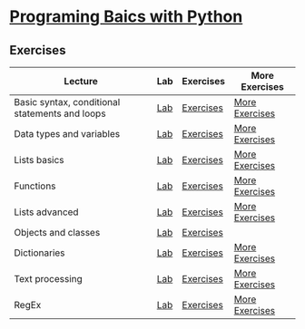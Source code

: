 # <a href="https://softuni.bg/trainings/3207/programming-basics-with-python-january-2021" >Programing Baics with Python</a>

<h2>Exercises</h2>

| **Lecture**                                    | **Lab**                                                                                                                                                                                                                                                                           | **Exercises**                                                                                                                                                             | **More Exercises**                                                                                                                                                                              |
|------------------------------------------------|-----------------------------------------------------------------------------------------------------------------------------------------------------------------------------------------------------------------------------------------------------------------------------------|---------------------------------------------------------------------------------------------------------------------------------------------------------------------------|-------------------------------------------------------------------------------------------------------------------------------------------------------------------------------------------------|
| Basic syntax, conditional statements and loops | <a href="https://github.com/4um3n/SoftUni-Courses/tree/main/Programing-Fundamentals-With-Python/0-1-Basic-Syntax-Conditional-Statements-And-Loops/Lab">Lab</a>                                                                                                                    | <a href="https://github.com/4um3n/SoftUni-Courses/tree/main/Programing-Fundamentals-With-Python/0-1-Basic-Syntax-Conditional-Statements-And-Loops/Exercise">Exercises</a> | <a href="https://github.com/4um3n/SoftUni-Courses/tree/main/Programing-Fundamentals-With-Python/0-1-Basic-Syntax-Conditional-Statements-And-Loops/More-Exercise">More Exercises</a>             |
| Data types and variables                       | <a href="https://github.com/4um3n/SoftUni-Courses/tree/main/Programing-Fundamentals-With-Python/0-2-Data-Types-And-Variables/Lab">Lab</a>                                                                                                                                         | <a href="https://github.com/4um3n/SoftUni-Courses/tree/main/Programing-Fundamentals-With-Python/0-2-Data-Types-And-Variables/Exercise">Exercises</a>                      | <a href="https://github.com/4um3n/SoftUni-Courses/tree/main/Programing-Fundamentals-With-Python/0-2-Data-Types-And-Variables/More-Exercises">More Exercises</a>                                 |
| Lists basics                                   | <a href="https://github.com/4um3n/SoftUni-Courses/tree/main/Programing-Fundamentals-With-Python/0-3-Lists-Basics/Lab">Lab</a>                                                                                                                                                     | <a href="https://github.com/4um3n/SoftUni-Courses/tree/main/Programing-Fundamentals-With-Python/0-3-Lists-Basics/Exercise">Exercises</a>                                  | <a href="https://github.com/4um3n/SoftUni-Courses/tree/main/Programing-Fundamentals-With-Python/0-3-Lists-Basics/More-Exercise">More Exercises</a>                                              |
| Functions                                      | <a href="https://github.com/4um3n/SoftUni-Courses/tree/main/Programing-Fundamentals-With-Python/0-4-Functions/Lab">Lab</a>                                                                                                                                                        | <a href="https://github.com/4um3n/SoftUni-Courses/tree/main/Programing-Fundamentals-With-Python/0-4-Functions/Exercises">Exercises</a>                                    | <a href="https://github.com/4um3n/SoftUni-Courses/tree/main/Programing-Fundamentals-With-Python/0-4-Functions/More-Exercises">More Exercises</a>                                                |
| Lists advanced                                 | <a href="https://github.com/4um3n/SoftUni-Courses/tree/main/Programing-Fundamentals-With-Python/0-5-Lists-Advanced/Lab">Lab</a>                                                                                                                                                   | <a href="https://github.com/4um3n/SoftUni-Courses/tree/main/Programing-Fundamentals-With-Python/0-5-Lists-Advanced/Exercises">Exercises</a>                               | <a href="https://github.com/4um3n/SoftUni-Courses/tree/main/Programing-Fundamentals-With-Python/0-5-Lists-Advanced/More-Exercise">More Exercises</a>                                            | 
| Objects and classes                            | <a href="https://github.com/4um3n/SoftUni-Courses/tree/main/Programing-Fundamentals-With-Python/0-6-Object-And-Classes/Lab">Lab</a>                                                                                                                                               | <a href="https://github.com/4um3n/SoftUni-Courses/tree/main/Programing-Fundamentals-With-Python/0-6-Object-And-Classes/Exercises">Exercises</a>                           |                                                                                                                                                                                                 |
| Dictionaries                                   | <a href="https://github.com/4um3n/SoftUni-Courses/tree/main/Programing-Fundamentals-With-Python/0-7-Dictionaries/Lab">Lab</a>                                                                                                                                                     | <a href="https://github.com/4um3n/SoftUni-Courses/tree/main/Programing-Fundamentals-With-Python/0-7-Dictionaries/Exercises">Exercises</a>                                 | <a href="https://github.com/4um3n/SoftUni-Courses/tree/main/Programing-Fundamentals-With-Python/0-7-Dictionaries/More-Exercises">More Exercises</a>                                             |
| Text processing                                | <a href="https://github.com/4um3n/SoftUni-Courses/tree/main/Programing-Fundamentals-With-Python/0-8-Text-Processing/Lab">Lab</a>                                                                                                                                                  | <a href="https://github.com/4um3n/SoftUni-Courses/tree/main/Programing-Fundamentals-With-Python/0-8-Text-Processing/Exercises">Exercises</a>                              | <a href="https://github.com/4um3n/SoftUni-Courses/tree/main/Programing-Fundamentals-With-Python/0-8-Text-Processing/More-Exercises">More Exercises</a>                                          |
| RegEx                                          | <a href="https://github.com/4um3n/SoftUni-Courses/tree/main/Programing-Fundamentals-With-Python/0-9-RegEx/Lab">Lab</a>                                                                                                                                                            | <a href="https://github.com/4um3n/SoftUni-Courses/tree/main/Programing-Fundamentals-With-Python/0-9-RegEx/Exercises">Exercises</a>                                        | <a href="https://github.com/4um3n/SoftUni-Courses/tree/main/Programing-Fundamentals-With-Python/0-9-RegEx/More-Exercise">More Exercises</a>                                                     |
